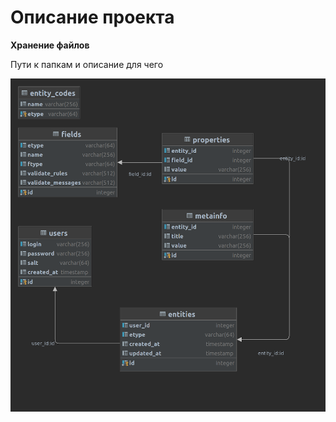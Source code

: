 # Описание проекта


**Хранение файлов**

Пути к папкам и описание для чего 



![Схема базы данных](docs/schema.png)

